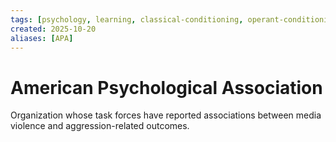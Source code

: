```yaml
---
tags: [psychology, learning, classical-conditioning, operant-conditioning, observational-learning, cognition]
created: 2025-10-20
aliases: [APA]
---
```

# American Psychological Association

Organization whose task forces have reported associations between media violence and aggression-related outcomes.
